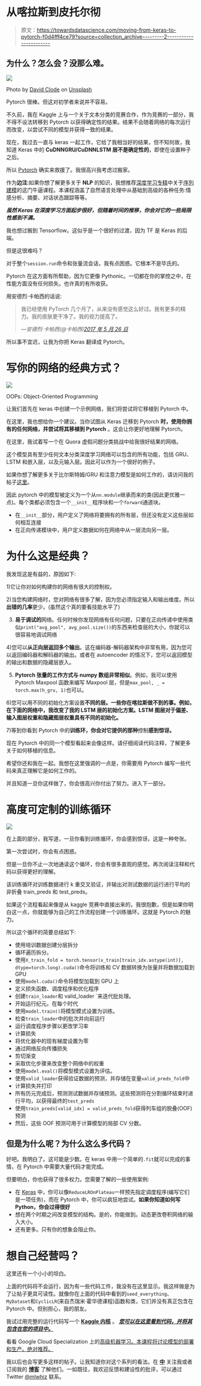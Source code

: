 # 从喀拉斯到皮托尔彻

> 原文：<https://towardsdatascience.com/moving-from-keras-to-pytorch-f0d4fff4ce79?source=collection_archive---------2----------------------->

## 为什么？怎么会？没那么难。

![](img/3764db002117b9cd3c8e0912d83eadd0.png)

Photo by [David Clode](https://unsplash.com/@davidclode?utm_source=medium&utm_medium=referral) on [Unsplash](https://unsplash.com?utm_source=medium&utm_medium=referral)

Pytorch 很棒。但这对初学者来说并不容易。

不久前，我在 Kaggle 上与一个关于文本分类的竞赛合作，作为竞赛的一部分，我不得不设法转移到 Pytorch 以获得确定性的结果。结果不会随着网络的每次运行而改变，以尝试不同的模型并获得一致的结果。

现在，我过去一直与 keras 一起工作，它给了我相当好的结果，但不知何故，我知道 Keras 中的 **CuDNNGRU/CuDNNLSTM 层不是确定性的**，即使在设置种子之后。

所以 [Pytorch](https://amzn.to/2LxRTe6) 确实来救援了。我很高兴我考虑过搬家。

作为**边注**:如果你想了解更多关于 **NLP** 的知识，我想推荐[深度学习专精](https://coursera.pxf.io/7mKnnY)中关于[序列建模](https://coursera.pxf.io/7mKnnY)的这门牛逼课程。本课程涵盖了自然语言处理中从基础到高级的各种任务:情感分析、摘要、对话状态跟踪等等。

***虽然 Keras 在深度学习方面起步很好，但随着时间的推移，你会对它的一些局限性感到不满。***

我也想过搬到 Tensorflow。这似乎是一个很好的过渡，因为 TF 是 Keras 的后端。

但是这很难吗？

对于整个`session.run`命令和张量流会话，我有点困惑。它根本不是毕氏的。

Pytorch 在这方面有所帮助，因为它更像 Pythonic。一切都在你的掌控之中，在性能方面没有任何损失。也许真的有所收获。

用安德烈·卡帕西的话说:

> 我已经使用 PyTorch 几个月了，从来没有感觉这么好过。我有更多的精力。我的皮肤更干净了。我的视力提高了。
> 
> *—安德烈·卡帕西(@卡帕西)*[*2017 年 5 月 26 日*](https://twitter.com/karpathy/status/868178954032513024?ref_src=twsrc%5Etfw)

所以事不宜迟，让我为你把 Keras 翻译成 Pytorch。

# 写你的网络的经典方式？

![](img/160484064a1e87f04e9a73d116aeeacd.png)

OOPs: Object-Oriented Programming

让我们首先在 keras 中创建一个示例网络，我们将尝试将它移植到 Pytorch 中。

在这里，我也想给你一个建议。当你试图从 Keras 迁移到 Pytorch **时，使用你拥有的任何网络，并尝试将其移植到 Pytorch** 。这会让你更好地理解 Pytorch。

在这里，我试着写一个在 Quora 虚假问题分类挑战中给我很好结果的网络。

这个模型具有至少任何文本分类深度学习网络可以包含的所有功能，包括 GRU、LSTM 和嵌入层，以及元输入层。因此可以作为一个很好的例子。

如果你想了解更多关于比尔斯特姆/GRU 和注意力模型是如何工作的，请访问我的帖子[这里](https://mlwhiz.com/blog/2018/12/17/text_classification/)。

因此 pytorch 中的模型被定义为一个从`nn.module`继承而来的类(因此更优雅一点)。每个类都必须包含一个`__init__`程序块和一个`forward`通道块。

*   在`__init__`部分，用户定义了网络将要拥有的所有层，但还没有定义这些层如何相互连接
*   在正向传递模块中，用户定义数据如何在网络中从一层流向另一层。

# 为什么这是经典？

我发现这是有益的，原因如下:

1)它让你对如何构建你的网络有很大的控制权。

2)当您构建网络时，您对网络有很多了解，因为您必须指定输入和输出维度。所以**出错的几率**更少。(虽然这个真的要看技能水平了)

3) **易于调试的**网络。任何时候你发现网络有任何问题，只要在正向传递中使用类似`print("avg_pool", avg_pool.size())`的东西来检查层的大小，你就可以很容易地调试网络

4)您可以**从正向层返回多个输出**。这在编码器-解码器架构中非常有用，因为您可以返回编码器和解码器的输出。或者在 autoencoder 的情况下，您可以返回模型的输出和数据的隐藏层嵌入。

5) **Pytorch 张量的工作方式与 numpy 数组非常相似**。例如，我可以使用 Pytorch Maxpool 函数来编写 Maxpool 层，但是`max_pool, _ = torch.max(h_gru, 1)`也可以。

6)您可以用不同的初始化方案设置**不同的层。一些你在喀拉斯做不到的事。例如，在下面的网络中，我改变了我的 LSTM 层的初始化方案。LSTM 图层对于偏差、输入图层权重和隐藏图层权重具有不同的初始化。**

7)等到你看到 Pytorch 中的**训练环，你会对它提供的那种**控制**感到惊讶。**

现在 Pytorch 中的同一个模型看起来会像这样。请仔细阅读代码注释，了解更多关于如何移植的信息。

希望你还和我在一起。我想在这里强调的一点是，你需要用 Pytorch 编写一些代码来真正理解它是如何工作的。

并且知道一旦你这样做了，你会很高兴你付出了努力。进入下一部分。

# 高度可定制的训练循环

![](img/1c397f455901dc568d778730f877ec0e.png)

在上面的部分，我写道，一旦你看到训练循环，你会感到惊讶。这是一种夸张。

第一次尝试时，你会有点困惑。

但是一旦你不止一次地通读这个循环，你会有很多直观的感觉。再次阅读注释和代码以获得更好的理解。

该训练循环对训练数据进行 k 重交叉验证，并输出对测试数据的运行进行平均的非折叠 train_preds 和 test_preds。

如果这个流程看起来像是从 kaggle 竞赛中直接出来的，我很抱歉，但是如果你明白这一点，你就能够为自己的工作流程创建一个训练循环。这就是 Pytorch 的魅力。

所以这个循环的简要总结如下:

*   使用培训数据创建分层拆分
*   循环遍历拆分。
*   使用`X_train_fold = torch.tensor(x_train[train_idx.astype(int)], dtype=torch.long).cuda()`命令将训练和 CV 数据转换为张量并将数据加载到 GPU
*   使用`model.cuda()`命令将模型加载到 GPU 上
*   定义损失函数、调度程序和优化程序
*   创建`train_loader`和 valid_loader `来迭代批处理。
*   开始运行纪元。在每个时代
*   使用`model.train()`将模型模式设置为训练。
*   检查`train_loader`中的批次并向前运行
*   运行调度程序步骤以更改学习率
*   计算损失
*   将优化器中的现有梯度设置为零
*   通过网络反向传播损失
*   剪切渐变
*   采取优化步骤来改变整个网络中的权重
*   使用`model.eval()`将模型模式设置为评估。
*   使用`valid_loader`获得验证数据的预测，并存储在变量`valid_preds_fold`中
*   计算损失并打印
*   所有历元完成后，预测测试数据并存储预测。这些预测将在分割循环结束时进行平均，以获得最终的`test_preds`
*   使用`train_preds[valid_idx] = valid_preds_fold`获得列车组的脱叠(OOF)预测
*   然后，这些 OOF 预测可用于计算模型的局部 CV 分数。

## 但是为什么呢？为什么这么多代码？

好吧。我明白了。这可能是少数。在 keras 中用一个简单的`.fit`就可以完成的事情，在 Pytorch 中需要大量代码才能完成。

但要明白，你也获得了很多权力。您需要了解的一些使用案例:

*   在 [Keras](https://amzn.to/2LxRTe6) 中，你可以像`ReduceLROnPlateau`一样预先指定调度程序(编写它们是一项任务)，而在 Pytorch 中，你可以疯狂地尝试。**如果你知道如何写 Python，你会过得很好**
*   想在两个时期之间改变模型的结构。是的，你能做到。动态更改卷积网络的输入大小。
*   还有更多。只有你的想象会阻止你。

# 想自己经营吗？

这里还有一个小小的坦白。

上面的代码将不会运行，因为有一些代码工件，我没有在这里显示。我这样做是为了让帖子更具可读性。就像你在上面的代码中看到的`seed_everything`、`MyDataset`和`CyclicLR`(来自杰瑞米·霍华德课程)函数和类，它们并没有真正包含在 Pytorch 中。但别担心，我的朋友。

我试过用完整的运行代码写一个 [**Kaggle 内核**](https://www.kaggle.com/mlwhiz/third-place-model-for-toxic-comments-in-pytorch) 。 [***您可以在这里看到代码，并将其包含在您的项目中。***](https://www.kaggle.com/mlwhiz/third-place-model-for-toxic-comments-in-pytorch)

看看 Google Cloud Specialization 上的[高级机器学习。本课程将讨论模型的部署和生产。绝对推荐。](https://coursera.pxf.io/5bDx3b)

我以后也会写更多这样的帖子。让我知道你对这个系列的看法。在 [**中**](https://medium.com/@rahul_agarwal) 关注我或者订阅我的 [**博客**](https://mlwhiz.ck.page/a9b8bda70c) 了解他们。一如既往，我欢迎反馈和建设性的批评，可以通过 Twitter [@mlwhiz](https://twitter.com/MLWhiz) 联系。
